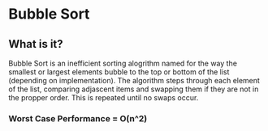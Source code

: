 # Bubble Sort
## What is it? 
Bubble Sort is an inefficient sorting alogrithm named for the way the smallest or
largest elements bubble to the top or bottom of the list (depending on
implementation). The algorithm steps through each element of the list, comparing
adjascent items and swapping them if they are not in the propper order. This is 
repeated until no swaps occur.

### Worst Case Performance = O(n^2)
